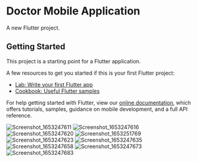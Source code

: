 # Doctor Mobile Application

A new Flutter project.

## Getting Started

This project is a starting point for a Flutter application.

A few resources to get you started if this is your first Flutter project:

- [Lab: Write your first Flutter app](https://flutter.dev/docs/get-started/codelab)
- [Cookbook: Useful Flutter samples](https://flutter.dev/docs/cookbook)

For help getting started with Flutter, view our
[online documentation](https://flutter.dev/docs), which offers tutorials,
samples, guidance on mobile development, and a full API reference.


![Screenshot_1653247611](https://user-images.githubusercontent.com/68815210/169712633-4c0adf3f-3da1-4eaa-977e-aee3630a61f5.png)
![Screenshot_1653247616](https://user-images.githubusercontent.com/68815210/169712644-64249676-1942-4ec0-a297-17fff591b617.png)
![Screenshot_1653247620](https://user-images.githubusercontent.com/68815210/169712646-014fece9-7dee-47ea-b6cb-f9b4310eb86f.png)
![Screenshot_1653251769](https://user-images.githubusercontent.com/68815210/169714955-962baafc-855f-4515-a397-a6a911a62f50.png)
![Screenshot_1653247623](https://user-images.githubusercontent.com/68815210/169712648-57c1b04d-a738-4cb5-a95b-1721ee962b43.png)
![Screenshot_1653247635](https://user-images.githubusercontent.com/68815210/169712650-df397ea5-6b1e-40b7-a4ac-a66bc77b2a1d.png)
![Screenshot_1653247658](https://user-images.githubusercontent.com/68815210/169712654-9a293559-380b-49d9-8e31-fcbd25a33ad1.png)
![Screenshot_1653247673](https://user-images.githubusercontent.com/68815210/169712659-2f569dee-b585-40c0-bd4c-28110a2a9e00.png)
![Screenshot_1653247683](https://user-images.githubusercontent.com/68815210/169712660-e039e37e-d796-43ec-bce5-d62e98b26895.png)
